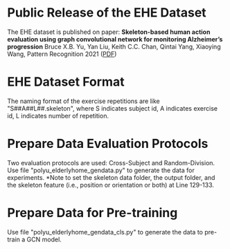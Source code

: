 # Public Release of the EHE Dataset
The EHE dataset is published on paper:
**Skeleton-based human action evaluation using graph convolutional network for monitoring Alzheimer’s progression**
Bruce X.B. Yu, Yan Liu, Keith C.C. Chan, Qintai Yang, Xiaoying Wang, Pattern Recognition 2021 ([PDF](https://www.sciencedirect.com/science/article/pii/S003132032100282X))

# EHE Dataset Format
The naming format of the exercise repetitions are like "S##A##L##.skeleton", where S indicates subject id, A indicates exercise id, L indicates number of repetition.

# Prepare Data Evaluation Protocols
Two evaluation protocols are used: Cross-Subject and Random-Division.
Use file "polyu_elderlyhome_gendata.py" to generate the data for experiments.
*Note to set the skeleton data folder, the output folder, and the skeleton feature (i.e., position or orientation or both) at Line 129-133.

# Prepare Data for Pre-training
Use file "polyu_elderlyhome_gendata_cls.py" to generate the data to pre-train a GCN model.
